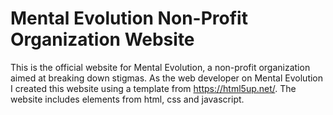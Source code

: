 # Mental Evolution Non-Profit Organization Website
This is the official website for Mental Evolution, a non-profit organization aimed at breaking down stigmas. 
As the web developer on Mental Evolution I created this website using a template from https://html5up.net/.
The website includes elements from html, css and javascript. 
